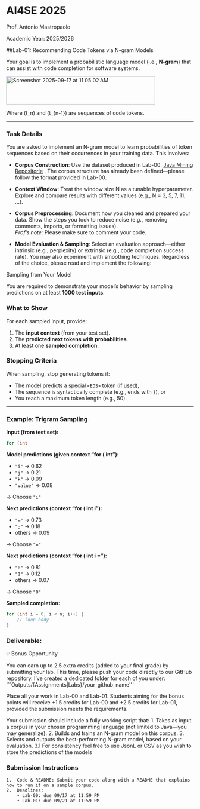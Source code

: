 # AI4SE 2025  
Prof. Antonio Mastropaolo

Academic Year: 2025/2026

##Lab-01: Recommending Code Tokens via N-gram Models  

Your goal is to implement a probabilistic language model (i.e., **N-gram**) that can assist with code completion for software systems.  

<img width="400" height="75" alt="Screenshot 2025-09-17 at 11 05 02 AM" src="https://github.com/user-attachments/assets/b2698628-221d-41a7-a3de-1e99404ae789" />


Where \(t_n\) and \(t_{n-1}\) are sequences of code tokens.  

---


### Task Details
You are asked to implement an N-gram model to learn probabilities of token sequences based on their occurrences in your training data. This involves:  

- **Corpus Construction**: Use the dataset produced in Lab-00: [Java Mining Repositorie](https://github.com/ai4sewm-cloud/graduate-ai4se/blob/main/Labs/PLM/mining-java-methods.md) . The corpus structure has already been defined—please follow the format provided in Lab-00.

- **Context Window**: Treat the window size N as a tunable hyperparameter. Explore and compare results with different values (e.g., N = 3, 5, 7, 11, …).

- **Corpus Preprocessing**: Document how you cleaned and prepared your data. Show the steps you took to reduce noise (e.g., removing comments, imports, or formatting issues).  
  *Prof’s note:* Please make sure to comment your code.

- **Model Evaluation & Sampling**: Select an evaluation approach—either intrinsic (e.g., perplexity) or extrinsic (e.g., code completion success rate). You may also experiment with smoothing techniques.
Regardless of the choice, please read and implement the following:



Sampling from Your Model  

You are required to demonstrate your model’s behavior by sampling predictions on at least **1000 test inputs**.  

### What to Show
For each sampled input, provide:  
1. The **input context** (from your test set).  
2. The **predicted next tokens with probabilities**.  
3. At least one **sampled completion**.  

### Stopping Criteria
When sampling, stop generating tokens if:  
- The model predicts a special `<EOS>` token (if used),  
- The sequence is syntactically complete (e.g., ends with `}`), or  
- You reach a maximum token length (e.g., 50).  

---

### Example: Trigram Sampling  

**Input (from test set):**  
```java
for (int
```  

**Model predictions (given context “for ( int”):**  
- `"i"` → 0.62  
- `"j"` → 0.21  
- `"k"` → 0.09  
- `"value"` → 0.08  

→ Choose `"i"`  

**Next predictions (context “for ( int i”):**  
- `"="` → 0.73  
- `";"` → 0.18  
- others → 0.09  

→ Choose `"="`  

**Next predictions (context “for ( int i =”):**  
- `"0"` → 0.81  
- `"1"` → 0.12  
- others → 0.07  

→ Choose `"0"`  

**Sampled completion:**  
```java
for (int i = 0; i < n; i++) {
    // loop body
}
```  

### Deliverable: 
💡 Bonus Opportunity

You can earn up to 2.5 extra credits (added to your final grade) by submitting your lab.
This time, please push your code directly to our GitHub repository. I’ve created a dedicated folder for each of you under: ```Outputs/{Assignments|Labs}/your_github_name'''

Place all your work in Lab-00 and Lab-01. Students aiming for the bonus points will receive +1.5 credits for Lab-00 and +2.5 credits for Lab-01, provided the submission meets the requirements.

Your submission should include a fully working script that:
	1.	Takes as input a corpus in your chosen programming language (not limited to Java—you may generalize).
	2.	Builds and trains an N-gram model on this corpus.
	3.	Selects and outputs the best-performing N-gram model, based on your evaluation.
    3.1 For consistency feel free to use JsonL or CSV as you wish to store the predictions of the models


### Submission Instructions
	1.	Code & README: Submit your code along with a README that explains how to run it on a sample corpus.
	2.	Deadlines:
	    • Lab-00: due 09/17 at 11:59 PM
	    • Lab-01: due 09/21 at 11:59 PM
